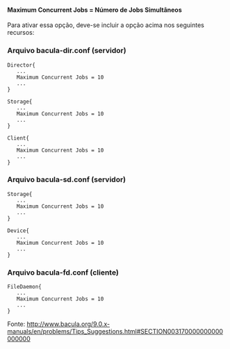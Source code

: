 #### Maximum Concurrent Jobs = Número de Jobs Simultâneos
Para ativar essa opção, deve-se incluir a opção acima nos seguintes recursos:

### Arquivo bacula-dir.conf (servidor)

````
Director{
   ...
   Maximum Concurrent Jobs = 10
   ...
}

Storage{
   ...
   Maximum Concurrent Jobs = 10
   ...
}

Client{
   ...
   Maximum Concurrent Jobs = 10
   ...
}
````
### Arquivo bacula-sd.conf (servidor)
````
Storage{
   ...
   Maximum Concurrent Jobs = 10
   ...
}

Device{
   ...
   Maximum Concurrent Jobs = 10
   ...
}

````

### Arquivo bacula-fd.conf (cliente)
````
FileDaemon{
   ...
   Maximum Concurrent Jobs = 10
   ...
}
````


Fonte: http://www.bacula.org/9.0.x-manuals/en/problems/Tips_Suggestions.html#SECTION003170000000000000000
